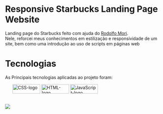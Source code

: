 <h1>Responsive Starbucks Landing Page Website</h1>
<p>Landing page do Starbucks feito com ajuda do <a href="https://rodolfomori.com.br/devcluv">Rodolfo Mori</a>. <br>Nele, reforcei meus conhecimentos em estilização e responsividade de um site, bem como uma introdução ao uso de scripts em páginas web</p>
<h1>Tecnologias</h1>
<p>As Principais tecnologias aplicadas ao projeto foram:</p>
<ul>
  <il><img src ="https://img.shields.io/badge/CSS-239120?&style=for-the-badge&logo=css3&logoColor=white" alt="CSS-logo" width=90px height=30px/></il>
  <il><img src="https://img.shields.io/badge/HTML5-E34F26?style=for-the-badge&logo=html5&logoColor=white" alt="HTML-logo" width=90px height=30px/></il>
  <il><img src="https://img.shields.io/badge/JavaScript-F7DF1E?style=for-the-badge&logo=javascript&logoColor=black"alt="JavaScript-logo" width=90px height=30px/></il>
</ul>
<br>
<img src="https://github.com/reisdaniel063/starbucks-landing-page/blob/master/img/laptop-smartphones-arrangement.jpg?raw=true">
